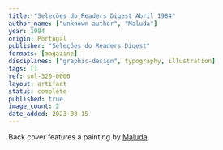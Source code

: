 ```yaml
---
title: "Seleções do Readers Digest Abril 1984"
author_name: ["unknown author", "Maluda"]
year: 1984
origin: Portugal
publisher: "Seleções do Readers Digest"
formats: [magazine]
disciplines: ["graphic-design", typography, illustration]
tags: []
ref: sol-320-0000
layout: artifact
status: complete
published: true
image_count: 2
date_added: 2023-03-15
---
```


Back cover features a painting by <a class="text cat-link author" href="/authors/Maluda/">Maluda</a>.
